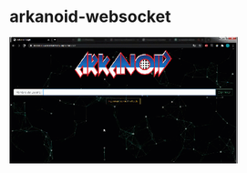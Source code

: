    # arkanoid-websocket

   <a href="gif"><img src="img/TPIntegrador-Arkanoiv-Elias-Renzo-UCP.gif"/></a>
